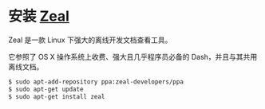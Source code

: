 # 安装 [Zeal](http://zealdocs.org)

Zeal 是一款 Linux 下强大的离线开发文档查看工具。

它参照了 OS X 操作系统上收费、强大且几乎程序员必备的 Dash，并且与其共用离线文档。

```bash
$ sudo apt-add-repository ppa:zeal-developers/ppa
$ sudo apt-get update
$ sudo apt-get install zeal
```
